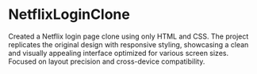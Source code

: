 # NetflixLoginClone
Created a Netflix login page clone using only HTML and CSS. The project replicates the original design with responsive styling, showcasing a clean and visually appealing interface optimized for various screen sizes. Focused on layout precision and cross-device compatibility.
